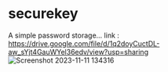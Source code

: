 # securekey
A simple password storage...
link : https://drive.google.com/file/d/1q2doyCuctDL-aw_sYjt4GauWYel36edv/view?usp=sharing
![Screenshot 2023-11-11 134316](https://github.com/AvinashPrajapati/securekey/assets/62180007/f7c5587b-f7aa-4908-995e-39ae0b02c12c)
